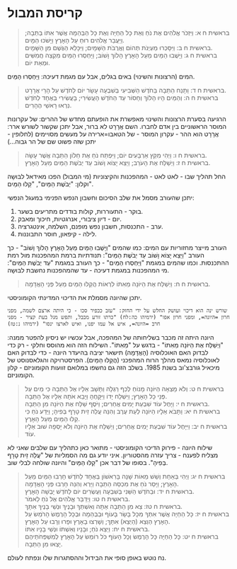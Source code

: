 # קריסת המבול

> בראשית ח א: וַיִּזְכֹּר אֱלֹהִים אֶת נֹחַ וְאֵת כָּל הַחַיָּה וְאֶת כָּל הַבְּהֵמָה אֲשֶׁר אִתּוֹ בַּתֵּבָה; וַיַּעֲבֵר אֱלֹהִים רוּחַ עַל הָאָרֶץ וַיָּשֹׁכּוּ הַמָּיִם.  
> בראשית ח ב: וַיִּסָּכְרוּ מַעְיְנֹת תְּהוֹם וַאֲרֻבֹּת הַשָּׁמָיִם; וַיִּכָּלֵא הַגֶּשֶׁם מִן הַשָּׁמָיִם.  
> בראשית ח ג: וַיָּשֻׁבוּ הַמַּיִם מֵעַל הָאָרֶץ הָלוֹךְ וָשׁוֹב; וַיַּחְסְרוּ הַמַּיִם מִקְצֵה חֲמִשִּׁים וּמְאַת יוֹם.  

המים (הרצונות והשינוי) באים בגלים, אבל עם מגמת דעיכה: וַיַּחְסְרוּ הַמַּיִם.

> בראשית ח ד: וַתָּנַח הַתֵּבָה בַּחֹדֶשׁ הַשְּׁבִיעִי בְּשִׁבְעָה עָשָׂר יוֹם לַחֹדֶשׁ עַל הָרֵי אֲרָרָט.  
> בראשית ח ה: וְהַמַּיִם הָיוּ הָלוֹךְ וְחָסוֹר עַד הַחֹדֶשׁ הָעֲשִׂירִי; בָּעֲשִׂירִי בְּאֶחָד לַחֹדֶשׁ נִרְאוּ רָאשֵׁי הֶהָרִים.  

הרגיעה בסערת הרצונות והשינוי מאפשרת את הופעתם מחדש של ההרים: של עקרונות המוסר הראשוניים בין אדם לחברו.
השם אֲרָרָט לא ברור, אבל יתכן שקשור לשורש ארר: אֲרָרָט הוא ההר - עקרון המוסר - של הטאבו=ארירה על מעשים מסויימים (לחלופין - יתכן שזה פשוט שם של הר גבוה...)

> בראשית ח ו: וַיְהִי מִקֵּץ אַרְבָּעִים יוֹם; וַיִּפְתַּח נֹחַ אֶת חַלּוֹן הַתֵּבָה אֲשֶׁר עָשָׂה.  
> בראשית ח ז: וַיְשַׁלַּח אֶת הָעֹרֵב; וַיֵּצֵא יָצוֹא וָשׁוֹב עַד יְבֹשֶׁת הַמַּיִם מֵעַל הָאָרֶץ.  

החל תהליך שבו - לאט לאט - המהפכנות והקיצוניות (מי המבול) הפכו מאידאל לבּוּשָה וקלון: "יְבֹשֶׁת הַמַּיִם", "קַלּוּ הַמַּיִם".

יתכן שהעורב מסמל את שלב הסיכום וחשבון הנפש הפנימי במעגל הנפשי:

1. בוקר    - התעוררות, קולות בודדים מתריעים בשער.
2. יום    - דיון ציבורי, אנרגטיות, חיכוך ומאבק.
3. ערב    - התכנסות, חשבון נפש מופנם, השלמה, אינטגרציה.
4. לילה    - קיפאון, חוסר התבוננות.

העורב מייצר מחזוריות עם המים: כמו שהמים "וַיָּשֻׁבוּ הַמַּיִם מֵעַל הָאָרֶץ הָלוֹךְ וָשׁוֹב" - כך העורב "וַיֵּצֵא יָצוֹא וָשׁוֹב עַד יְבֹשֶׁת הַמַּיִם": תנודתיות ברמת המהפכנות מול רמת ההתכנסות.
וכמו שהמים במגמת "וַיַּחְסְרוּ הַמַּיִם" - כך העורב במגמת "עַד יְבֹשֶׁת הַמַּיִם": מי המהפכנות במגמת דעיכה - עד שהמהפכנות נחשבת לבּוּשָה.

> בראשית ח ח: וַיְשַׁלַּח אֶת הַיּוֹנָה מֵאִתּוֹ לִרְאוֹת הֲקַלּוּ הַמַּיִם מֵעַל פְּנֵי הָאֲדָמָה.  

יתכן שהיונה מסמלת את הדיכוי המדינתי הקומוניסטי.

```lexical
שורש ינה הוא דיכוי ועושק החלש על ידי החזק: "עזב ככפיר סכו - כי היתה ארצם לשמה, מפני חרון =היונה=, ומפני חרון אפו" (ירמיהו כה:לח) "כרתו זורע מבבל, ותפש מגל בעת קציר - מפני חרב =היונה=, איש אל עמו יפנו, ואיש לארצו ינסו" (ירמיהו נ:טז)
```

היונה היתה זה מכבר בשליחותה של המהפכה, אבל עכשיו יש ניסיון להפטר ממנה: "וַיְשַׁלַּח אֶת הַיּוֹנָה מֵאִתּוֹ" - בדגש על "מֵאִתּוֹ". השילוח הזה הוא מהוסס וחלקי - רק כדי לבדוק האם האוכלוסיה (הָאֲדָמָה) תישאר יציבה בהיעדר היונה - כדי לבדוק האם לאוכלוסיה נמאס מהלך הרוח המהפכני (הֲקַלּוּ הַמַּיִם).
הפרסטרויקה והגלאסנוסט של מיכאיל גורבצ'וב בשנת 1985. בשלב הזה גם נחשפו במלואם זוועות הקומוניזם - קלון הקומוניזם.

> בראשית ח ט: וְלֹא מָצְאָה הַיּוֹנָה מָנוֹחַ לְכַף רַגְלָהּ וַתָּשָׁב אֵלָיו אֶל הַתֵּבָה כִּי מַיִם עַל פְּנֵי כָל הָאָרֶץ; וַיִּשְׁלַח יָדוֹ וַיִּקָּחֶהָ וַיָּבֵא אֹתָהּ אֵלָיו אֶל הַתֵּבָה.  
> בראשית ח י: וַיָּחֶל עוֹד שִׁבְעַת יָמִים אֲחֵרִים; וַיֹּסֶף שַׁלַּח אֶת הַיּוֹנָה מִן הַתֵּבָה.  
> בראשית ח יא: וַתָּבֹא אֵלָיו הַיּוֹנָה לְעֵת עֶרֶב וְהִנֵּה עֲלֵה זַיִת טָרָף בְּפִיהָ; וַיֵּדַע נֹחַ כִּי קַלּוּ הַמַּיִם מֵעַל הָאָרֶץ.  
> בראשית ח יב: וַיִּיָּחֶל עוֹד שִׁבְעַת יָמִים אֲחֵרִים; וַיְשַׁלַּח אֶת הַיּוֹנָה וְלֹא יָסְפָה שׁוּב אֵלָיו עוֹד.  

שילוח היונה - פירוק הדיכוי הקומוניסטי - מתואר כאן כתהליך עם שלבים שאני לא מצליח לפענח - צריך עזרה מהסטוריון. איני יודע גם מה הסמליות של "עֲלֵה זַיִת טָרָף בְּפִיהָ".
בסופו של דבר אכן "קַלּוּ הַמַּיִם" והיונה שולחה לבלי שוב.

> בראשית ח יג: וַיְהִי בְּאַחַת וְשֵׁשׁ מֵאוֹת שָׁנָה בָּרִאשׁוֹן בְּאֶחָד לַחֹדֶשׁ חָרְבוּ הַמַּיִם מֵעַל הָאָרֶץ; וַיָּסַר נֹחַ אֶת מִכְסֵה הַתֵּבָה וַיַּרְא וְהִנֵּה חָרְבוּ פְּנֵי הָאֲדָמָה.  
> בראשית ח יד: וּבַחֹדֶשׁ הַשֵּׁנִי בְּשִׁבְעָה וְעֶשְׂרִים יוֹם לַחֹדֶשׁ יָבְשָׁה הָאָרֶץ.  
> בראשית ח טו: וַיְדַבֵּר אֱלֹהִים אֶל נֹחַ לֵאמֹר.  
> בראשית ח טז: צֵא מִן הַתֵּבָה אַתָּה וְאִשְׁתְּךָ וּבָנֶיךָ וּנְשֵׁי בָנֶיךָ אִתָּךְ.  
> בראשית ח יז: כָּל הַחַיָּה אֲשֶׁר אִתְּךָ מִכָּל בָּשָׂר בָּעוֹף וּבַבְּהֵמָה וּבְכָל הָרֶמֶשׂ הָרֹמֵשׂ עַל הָאָרֶץ הַוְצֵא (הַיְצֵא) אִתָּךְ; וְשָׁרְצוּ בָאָרֶץ וּפָרוּ וְרָבוּ עַל הָאָרֶץ.  
> בראשית ח יח: וַיֵּצֵא נֹחַ; וּבָנָיו וְאִשְׁתּוֹ וּנְשֵׁי בָנָיו אִתּוֹ.  
> בראשית ח יט: כָּל הַחַיָּה כָּל הָרֶמֶשׂ וְכָל הָעוֹף כֹּל רוֹמֵשׂ עַל הָאָרֶץ לְמִשְׁפְּחֹתֵיהֶם יָצְאוּ מִן הַתֵּבָה.  

נח נוטש באופן סופי את הבידול וההסתגרות שלו ונפתח לעולם.

